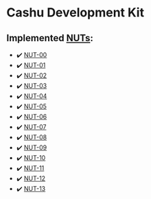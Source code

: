 
# Cashu Development Kit

## Implemented [NUTs](https://github.com/cashubtc/nuts/):

- :heavy_check_mark: [NUT-00](https://github.com/cashubtc/nuts/blob/main/00.md)
- :heavy_check_mark: [NUT-01](https://github.com/cashubtc/nuts/blob/main/01.md)
- :heavy_check_mark: [NUT-02](https://github.com/cashubtc/nuts/blob/main/02.md)
- :heavy_check_mark: [NUT-03](https://github.com/cashubtc/nuts/blob/main/03.md)
- :heavy_check_mark: [NUT-04](https://github.com/cashubtc/nuts/blob/main/04.md)
- :heavy_check_mark: [NUT-05](https://github.com/cashubtc/nuts/blob/main/05.md)
- :heavy_check_mark: [NUT-06](https://github.com/cashubtc/nuts/blob/main/06.md)
- :heavy_check_mark: [NUT-07](https://github.com/cashubtc/nuts/blob/main/07.md)
- :heavy_check_mark: [NUT-08](https://github.com/cashubtc/nuts/blob/main/08.md)
- :heavy_check_mark: [NUT-09](https://github.com/cashubtc/nuts/blob/main/09.md)
- :heavy_check_mark: [NUT-10](https://github.com/cashubtc/nuts/blob/main/10.md)
- :heavy_check_mark: [NUT-11](https://github.com/cashubtc/nuts/blob/main/11.md)
- :heavy_check_mark: [NUT-12](https://github.com/cashubtc/nuts/blob/main/12.md)
- :heavy_check_mark: [NUT-13](https://github.com/cashubtc/nuts/blob/main/13.md)
